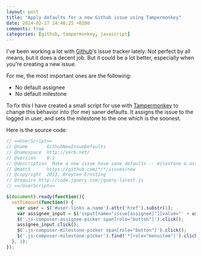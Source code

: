 ```yaml
---
layout: post
title: "Apply defaults for a new Github issue using Tampermonkey"
date: 2014-02-27 14:48:25 +0100
comments: true
categories: [github, tampermonkey, javascript]
---
```

I've been working a lot with [Github](https://www.github.com)'s issue tracker lately. Not perfect by all means, but it does a decent job. But it could be a lot better, especially when you're creating a new issue.

<!-- more -->

For me, the most important ones are the following:

* No default assignee
* No default milestone

To fix this I have created a small script for use with [Tampermonkey](http://tampermonkey.net/) to change this behavior into (for me) saner defaults. It assigns the issue to the logged in user, and sets the milestone to the one which is the soonest.

Here is the source code:

``` javascript
// ==UserScript==
// @name       GithubNewIssueDefaults
// @namespace  http://yerb.net/
// @version    0.1
// @description  Make a new issue have sane defaults -- milestone & assignee
// @match      https://github.com/*/*/issues/new
// @copyright  2013, Breyten Ernsting
// @require http://code.jquery.com/jquery-latest.js
// ==/UserScript==

$(document).ready(function(){
  setTimeout(function() {
    var user = $('#user-links a.name').attr('href').substr(1);
    var assignee_input = $('input[name="issue[assignee]"][value="' + user + '"]');
    $('.js-composer-assignee-picker span[role="button"]').click();
    assignee_input.click();
    $('.js-composer-milestone-picker span[role="button"]').click();
    $('.js-composer-milestone-picker').find('*[role="menuitem"]').click();
  }, 1);
});
```